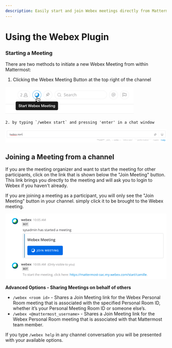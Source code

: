 ```yaml
---
description: Easily start and join Webex meetings directly from Mattermost
---
```


# Using the Webex Plugin

### Starting a Meeting

There are two methods to initiate a new Webex Meeting from within Mattermost:

1. Clicking the Webex Meeting Button at the top right of the channel 

![](.gitbook/assets/2019-10-09_10-04-12.png)

    2. by typing `/webex start` and pressing 'enter' in a chat window

![](.gitbook/assets/2019-10-09_10-05-30.png)

## Joining a Meeting from a channel

If you are the meeting organizer and want to start the meeting for other participants, click on the link that is shown below the "Join Meeting" button. This link brings you directly to the meeting and will ask you to login to Webex if you haven't already.

If you are joining a meeting as a participant, you will only see the "Join Meeting" button in your channel. simply click it to be brought to the Webex meeting.

![After initiating a meeting, if you are the organizer - you will see a second link to start the meeting.](.gitbook/assets/2019-10-09_10-09-04.png)

**Advanced Options - Sharing Meetings on behalf of others**

* `/webex <room id>` - Shares a Join Meeting link for the Webex Personal Room meeting that is associated with the specified Personal Room ID, whether it’s your Personal Meeting Room ID or someone else’s.
* `/webex <@mattermost_username>` - Shares a Join Meeting link for the Webex Personal Room meeting that is associated with that Mattermost team member.

If you type `/webex help` in any channel conversation you will be presented with your available options.


